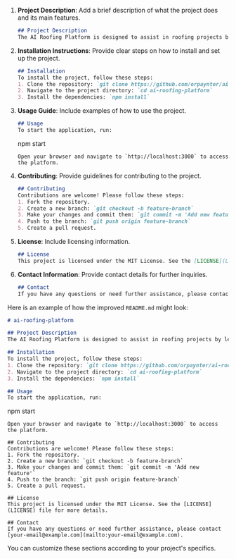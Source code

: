 1. **Project Description**: Add a brief description of what the project does and its main features.
   ```markdown
   ## Project Description
   The AI Roofing Platform is designed to assist in roofing projects by leveraging AI to provide accurate measurements, cost estimates, and project management tools.
   ```

2. **Installation Instructions**: Provide clear steps on how to install and set up the project.
   ```markdown
   ## Installation
   To install the project, follow these steps:
   1. Clone the repository: `git clone https://github.com/orpaynter/ai-roofing-platform.git`
   2. Navigate to the project directory: `cd ai-roofing-platform`
   3. Install the dependencies: `npm install`
   ```

3. **Usage Guide**: Include examples of how to use the project.
   ```markdown
   ## Usage
   To start the application, run:
   ```
   npm start
   ```
   Open your browser and navigate to `http://localhost:3000` to access the platform.
   ```

4. **Contributing**: Provide guidelines for contributing to the project.
   ```markdown
   ## Contributing
   Contributions are welcome! Please follow these steps:
   1. Fork the repository.
   2. Create a new branch: `git checkout -b feature-branch`
   3. Make your changes and commit them: `git commit -m 'Add new feature'`
   4. Push to the branch: `git push origin feature-branch`
   5. Create a pull request.
   ```

5. **License**: Include licensing information.
   ```markdown
   ## License
   This project is licensed under the MIT License. See the [LICENSE](LICENSE) file for more details.
   ```

6. **Contact Information**: Provide contact details for further inquiries.
   ```markdown
   ## Contact
   If you have any questions or need further assistance, please contact [your-email@example.com](mailto:your-email@example.com).
   ```

Here is an example of how the improved `README.md` might look:

```markdown
# ai-roofing-platform

## Project Description
The AI Roofing Platform is designed to assist in roofing projects by leveraging AI to provide accurate measurements, cost estimates, and project management tools.

## Installation
To install the project, follow these steps:
1. Clone the repository: `git clone https://github.com/orpaynter/ai-roofing-platform.git`
2. Navigate to the project directory: `cd ai-roofing-platform`
3. Install the dependencies: `npm install`

## Usage
To start the application, run:
```
npm start
```
Open your browser and navigate to `http://localhost:3000` to access the platform.

## Contributing
Contributions are welcome! Please follow these steps:
1. Fork the repository.
2. Create a new branch: `git checkout -b feature-branch`
3. Make your changes and commit them: `git commit -m 'Add new feature'`
4. Push to the branch: `git push origin feature-branch`
5. Create a pull request.

## License
This project is licensed under the MIT License. See the [LICENSE](LICENSE) file for more details.

## Contact
If you have any questions or need further assistance, please contact [your-email@example.com](mailto:your-email@example.com).
```

You can customize these sections according to your project's specifics.
